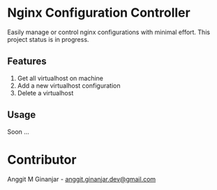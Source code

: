 # Nginx Configuration Controller
Easily manage or control nginx configurations with minimal effort. This project status is in progress.

## Features
1. Get all virtualhost on machine
2. Add a new virtualhost configuration
3. Delete a virtualhost

## Usage
Soon ...

# Contributor
Anggit M Ginanjar - <anggit.ginanjar.dev@gmail.com>
